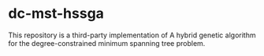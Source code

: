 # dc-mst-hssga
This repository is a third-party implementation of A hybrid genetic algorithm for the degree-constrained minimum spanning tree problem.
